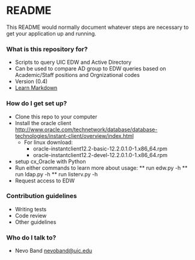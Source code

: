 # README #

This README would normally document whatever steps are necessary to get your application up and running.

### What is this repository for? ###

* Scripts to query UIC EDW and Active Directory
* Can be used to compare AD group to EDW queries based on Academic/Staff positions and Orgnizational codes
* Version (0.4)
* [Learn Markdown](https://bitbucket.org/tutorials/markdowndemo)

### How do I get set up? ###

* Clone this repo to your computer
* Install the oracle client http://www.oracle.com/technetwork/database/database-technologies/instant-client/overview/index.html
	* For linux download:
		* oracle-instantclient12.2-basic-12.2.0.1.0-1.x86_64.rpm
		* oracle-instantclient12.2-devel-12.2.0.1.0-1.x86_64.rpm 
* setup cx_Oracle with Python
* Run either commands to learn more about usage:
** run edw.py -h
** run ldap.py -h
** run listerv.py -h
* Request access to EDW

### Contribution guidelines ###

* Writing tests
* Code review
* Other guidelines

### Who do I talk to? ###

* Nevo Band nevoband@uic.edu